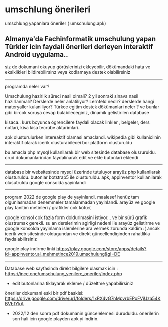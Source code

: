 # umschlung önerileri
umschlung yapanlara öneriler ( umschulung.apk) 

Almanya'da Fachinformatik umschulung yapan Türkler icin 
faydali önerileri derleyen interaktif Android uygulama.. 
---------------------------------------------------
siz de dokumani okuyup görüslerinizi ekleyebilir, dökümandaki hata ve eksiklikleri bildirebilirsinz
veya kodlamaya destek olabilirsiniz 

---------------------------------------
programda  neler var? 

Umschulung hazirlik süreci nasil olmali?
2 yil sonraki sinava nasil hazirlanmali?
Derslerde neler anlatiliyor? 
Lernfeld nedir?
derslerde hangi materyaller kulaniliyor?
Türkce egitim destek dökümanlari neler ?
ve bunlar gibi bircok soruya cevap bulabileceginiz, dinamik gelistirilen database 

kisaca.. 
kurs boyunca ögrencilere faydali olacak linkler , belgeler, ders notlari, kisa kisa  tecrübe aktarimlari.. 

apk olusturulurken intereaktif olamasi amaclandi. 
wikipedia gibi kullanicilnin interaktif olarak icerik olusturabilecei bor platform olusturuldu

bu amacla php mysql kullanilarak bir web sitesinde database olusruruldu. 
crud dokumanlarindan faydalinarak edit ve ekle butonlari eklendi 

---------------------------------------------

database bir websitesinde mysql üzerinde tutuluyor 
arayüz php kullanilarak olusturuldu.
butonlar botstrap5 ile olusturuldu.
apk,   appinventor  kulllanilarak olusutruldu 
google consolda yayinlandi 

-----------------------------------------

program 2022 de google play de yayinlandi. 
maalesef henüz tam olgunlasmadan denemmeler tamalanmadan yayinlandi. 
arayüz ve google play tanitim metinleri / grafikler cok kötü:( 

google konsol cok fazla form doldurlmasini istiyor...  ve bir sürü grafik olustrumak gerekli. 
su an derslerimin agirligi nedeni ile arayüz gelistirme  ve google konsolda yayinlama islemlerine ara vermek zorunda kaldim :(
ancak icerik web sitesinde oldugundan ve direkt güncellendiginden rahatlikla faydalabilirsiniz  

google play indirme linki
https://play.google.com/store/apps/details?id=appinventor.ai_mehmetince2019.umschulung&gl=DE

------------------------

Database web sayfasinda direkt bilgilere ulasmak icin :
https://ince.one/umschulung_yenilere_oneriler/index.php
* edit butonlarina tiklayarak ekleme / düzeltme yapabilirsiniz

öneriler dokumani eski bir pdf baskisi:
https://drive.google.com/drive/u/1/folders/1xRX4vG7nMpvrbEPoFVjUza54KBVbfYkA
* 2022/12 den sonra pdf dokumanin güncelelemesi duruduldu. 
önerilerin son hali icin google playden apk yi indirin. 
